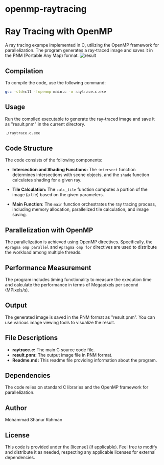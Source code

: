 # openmp-raytracing

# Ray Tracing with OpenMP

A ray tracing exampe implemented in C, utilizing the OpenMP framework for parallelization. The program generates a ray-traced image and saves it in the PNM (Portable Any Map) format.
![result](result.png)
## Compilation

To compile the code, use the following command:

```bash
gcc -std=c11 -fopenmp main.c -o raytrace.c.exe
```

## Usage

Run the compiled executable to generate the ray-traced image and save it as "result.pnm" in the current directory.

```bash
./raytrace.c.exe
```

## Code Structure

The code consists of the following components:

- **Intersection and Shading Functions:** The `intersect` function determines intersections with scene objects, and the `shade` function calculates shading for a given ray.

- **Tile Calculation:** The `calc_tile` function computes a portion of the image (a tile) based on the given parameters.

- **Main Function:** The `main` function orchestrates the ray tracing process, including memory allocation, parallelized tile calculation, and image saving.

## Parallelization with OpenMP

The parallelization is achieved using OpenMP directives. Specifically, the `#pragma omp parallel` and `#pragma omp for` directives are used to distribute the workload among multiple threads.

## Performance Measurement

The program includes timing functionality to measure the execution time and calculate the performance in terms of Megapixels per second (MPixels/s).

## Output

The generated image is saved in the PNM format as "result.pnm". You can use various image viewing tools to visualize the result.

## File Descriptions

- **raytrace.c:** The main C source code file.
- **result.pnm:** The output image file in PNM format.
- **Readme.md:** This readme file providing information about the program.

## Dependencies

The code relies on standard C libraries and the OpenMP framework for parallelization.

## Author
Mohammad Shanur Rahman

## License

This code is provided under the [license] (if applicable). Feel free to modify and distribute it as needed, respecting any applicable licenses for external dependencies.
